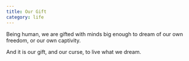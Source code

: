 ```yaml
---
title: Our Gift
category: life
---
```

Being human,
we are gifted with minds
big enough to dream
of our own freedom,
or our own captivity.

And it is our gift,
and our curse,
to live what we dream.
